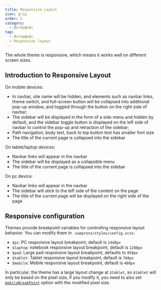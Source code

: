 ```yaml
---
title: Responsive Layout
icon: grip
order: 5
category:
  - Интерфейс
tag:
  - Интерфейс
  - Responsive layout
---
```


The whole theme is responsive, which means it works well on different screen sizes.

<!-- more -->

## Introduction to Responsive Layout

On mobile devices:

- In navbar, site name will be hidden, and elements such as navbar links, theme switch, and full-screen button will be collapsed into additional pop-up window, and toggled through the button on the right side of navbar;
- The sidebar will be displayed in the form of a side menu and hidden by default, and the sidebar toggle button is displayed on the left side of navbar to control the pop-up and retraction of the sidebar;
- Path navigation, body text, back to top button text has smaller font size
- The title of the current page is collapsed into the sidebar

On tablet/laptop devices:

- Navbar links will appear in the navbar
- The sidebar will be displayed as a collapsible menu
- The title of the current page is collapsed into the sidebar

On pc device:

- Navbar links will appear in the navbar
- The sidebar will stick to the left side of the content on the page
- The title of the current page will be displayed on the right side of the page

## Responsive configuration

Themes provide breakpoint variables for controlling responsive layout behavior. You can modify them in `.vuepress/styles/config.scss`:

- `$pc`: PC responsive layout breakpoint, default is `1440px`
- `$laptop`: notebook responsive layout breakpoint, default is `1280px`
- `$pad`: Large pad responsive layout breakpoint, defaults to `959px`
- `$tablet`: Tablet responsive layout breakpoint, default is `768px`
- `$mobile`: Mobile responsive layout breakpoint, default is `480px`

In particular, the theme has a large layout change at `$tablet`, so `$tablet` will only be based on the pixel size, if you modify it, you need to also set [`mobileBreakPoint`](../../config/theme/appearance.md#mobilebreakpoint) option with the modified pixel size.

